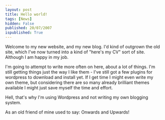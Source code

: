 ```yaml
---
layout: post
title: Hello world!
tags: [News]
hidden: False
published: 20/07/2007
ispublished: True
---
```

Welcome to my new website, and my new blog. I'd kind of outgrown the old site, which I've now turned into a kind of "here's my CV" sort of site. Although I am happy in my job.

I'm going to attempt to write more often on here, about a lot of things. I'm still getting things just the way I like them - I've still got a few plugins for wordpress to download and install yet. If I get time I might even write my own theme, but considering there are so many already brilliant themes available I might just save myself the time and effort.

Hell, that's why I'm using Wordpress and not writing my own blogging system.

As an old friend of mine used to say: Onwards and Upwards!

